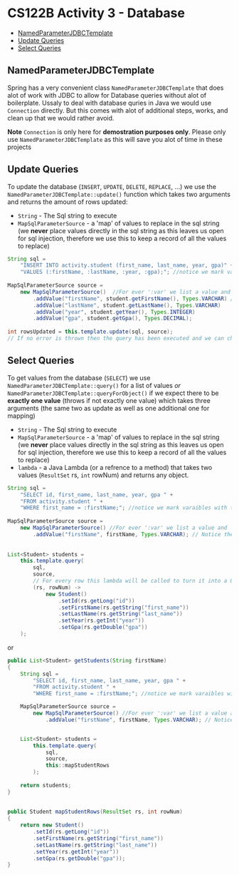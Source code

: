 # CS122B Activity 3 - Database

- [NamedParameterJDBCTemplate](#namedparameterjdbctemplate)
- [Update Queries](#update-queries)
- [Select Queries](#select-queries)

## NamedParameterJDBCTemplate

Spring has a very convenient class `NamedParameterJDBCTemplate` that does alot of work with JDBC to allow for Database queries without alot of boilerplate. Ussaly to deal with database quries in Java we would use `Connection` directly. But this comes with alot of additional steps, works, and clean up that we would rather avoid. 

**Note** `Connection` is only here for **demostration purposes only**. Please only use `NamedParameterJDBCTemplate` as this will save you alot of time in these projects


## Update Queries

To update the database (`INSERT`, `UPDATE`, `DELETE`, `REPLACE`, ...) we use the `NamedParameterJDBCTemplate::update()` function which takes two arguments and returns the amount of rows updated:

 - `String` - The Sql string to execute
 - `MapSqlParameterSource` - a 'map' of values to replace in the sql string (we **never** place values directly in the sql string as this leaves us open for sql injection, therefore we use this to keep a record of all the values to replace)

```java
String sql = 
    "INSERT INTO activity.student (first_name, last_name, year, gpa)" +
    "VALUES (:firstName, :lastName, :year, :gpa);"; //notice we mark varaibles with the ':var' format
    
MapSqlParameterSource source = 
    new MapSqlParameterSource()  //For ever ':var' we list a value and `Type` for value
        .addValue("firstName", student.getFirstName(), Types.VARCHAR) // Notice the lack of ':'  in the string here
        .addValue("lastName", student.getLastName(), Types.VARCHAR)
        .addValue("year", student.getYear(), Types.INTEGER)
        .addValue("gpa", student.getGpa(), Types.DECIMAL);
        
int rowsUpdated = this.template.update(sql, source);  
// If no error is thrown then the query has been executed and we can check how many rows were updated with the returned int
```

## Select Queries

To get values from the database (`SELECT`) we use `NamedParameterJDBCTemplate::query()` for a list of values *or* `NamedParameterJDBCTemplate::queryForObject()` if we expect there to be **exactly one value** (throws if not exactly one value) which takes three arguments (the same two as update as well as one additional one for mapping)

 - `String` - The Sql string to execute
 - `MapSqlParameterSource` - a 'map' of values to replace in the sql string (we **never** place values directly in the sql string as this leaves us open for sql injection, therefore we use this to keep a record of all the values to replace)
 - `lambda` - a Java Lambda (or a refrence to a method) that takes two values (`ResultSet` rs, `int` rowNum) and returns any object.

```java
String sql = 
    "SELECT id, first_name, last_name, year, gpa " +
    "FROM activity.student " +
    "WHERE first_name = :firstName;"; //notice we mark varaibles with the ':var' format
    
MapSqlParameterSource source = 
    new MapSqlParameterSource() //For ever ':var' we list a value and `Type` for value
        .addValue("firstName", firstName, Types.VARCHAR); // Notice the lack of ':'  in the string here
        
        
List<Student> students =
    this.template.query(
        sql, 
        source,
        // For every row this lambda will be called to turn it into a Object (in this case `Student`)
        (rs, rowNum) ->          
            new Student()
                .setId(rs.getLong("id"))
                .setFirstName(rs.getString("first_name"))
                .setLastName(rs.getString("last_name"))
                .setYear(rs.getInt("year"))
                .setGpa(rs.getDouble("gpa"))
    );
```

or 

```java
public List<Student> getStudents(String firstName)
{
    String sql = 
        "SELECT id, first_name, last_name, year, gpa " +
        "FROM activity.student " +
        "WHERE first_name = :firstName;"; //notice we mark varaibles with the ':var' format

    MapSqlParameterSource source = 
        new MapSqlParameterSource() //For ever ':var' we list a value and `Type` for value
            .addValue("firstName", firstName, Types.VARCHAR); // Notice the lack of ':'  in the string here


    List<Student> students =
        this.template.query(
            sql, 
            source,
            this::mapStudentRows
        );
    
    return students;
}
    
    
public Student mapStudentRows(ResultSet rs, int rowNum)
{
    return new Student()
        .setId(rs.getLong("id"))
        .setFirstName(rs.getString("first_name"))
        .setLastName(rs.getString("last_name"))
        .setYear(rs.getInt("year"))
        .setGpa(rs.getDouble("gpa"));
}
```

